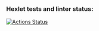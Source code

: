 ### Hexlet tests and linter status:
[![Actions Status](https://github.com/tumasia/python-project-lvl1/workflows/hexlet-check/badge.svg)](https://github.com/tumasia/python-project-lvl1/actions)